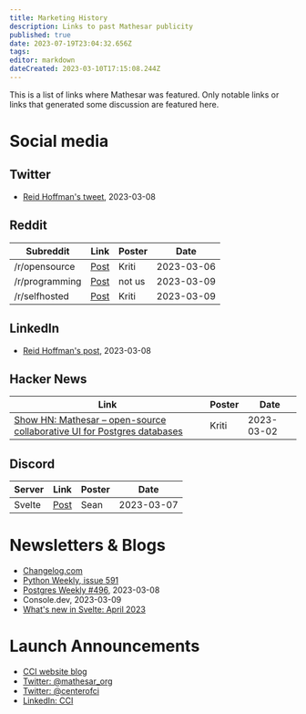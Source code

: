 ```yaml
---
title: Marketing History
description: Links to past Mathesar publicity
published: true
date: 2023-07-19T23:04:32.656Z
tags: 
editor: markdown
dateCreated: 2023-03-10T17:15:08.244Z
---
```


This is a list of links where Mathesar was featured. Only notable links or links that generated some discussion are featured here.

# Social media

## Twitter
- [Reid Hoffman's tweet](https://twitter.com/reidhoffman/status/1633512413776740353?s=20), 2023-03-08

## Reddit
| Subreddit | Link | Poster | Date |
|-|-|-|-|
| /r/opensource | [Post](https://www.reddit.com/r/opensource/comments/11kdb5e/we_just_released_mathesar_an_intuitive_ui_for/) | Kriti | 2023-03-06 |
| /r/programming | [Post](https://www.reddit.com/r/programming/comments/11mw9u1/mathesar_slaps_a_webbased_spreadsheet_ui_on_your/) | not us | 2023-03-09 |
| /r/selfhosted | [Post](https://www.reddit.com/r/selfhosted/comments/11n2fxx/mathesar_intuitive_ui_for_managing_data_for_users/) | Kriti | 2023-03-09 |

## LinkedIn
- [Reid Hoffman's post](https://www.linkedin.com/posts/reidhoffman_mathesar-activity-7039278443552780288-gSbT/), 2023-03-08

## Hacker News
| Link | Poster | Date |
| - | - |-|
| [Show HN: Mathesar – open-source collaborative UI for Postgres databases](https://news.ycombinator.com/item?id=34999774) | Kriti | 2023-03-02 |

## Discord
| Server | Link | Poster | Date |
| - | - | - | - |
| Svelte | [Post](https://discord.com/channels/457912077277855764/479653552869081089) | Sean | 2023-03-07 |

# Newsletters & Blogs
- [Changelog.com](https://changelog.com/news/mathesar-slaps-a-webbased-spreadsheet-ui-on-your-postgres-database-qMA2)
- [Python Weekly, issue 591](https://mailchi.mp/pythonweekly/python-weekly-issue-591?e=cbb5a51454)
- [Postgres Weekly #496](https://postgresweekly.com/issues/496), 2023-03-08
- Console.dev, 2023-03-09
- [What's new in Svelte: April 2023](https://svelte.dev/blog/whats-new-in-svelte-april-2023)


# Launch Announcements
- [CCI website blog](https://centerofci.org/introducing-mathesar-an-open-source-database-interface-for-everyone/)
- [Twitter: @mathesar_org](https://twitter.com/mathesar_org/status/1631384636096913421)
- [Twitter: @centerofci](https://twitter.com/centerofci/status/1631383963053826048)
- [LinkedIn: CCI](https://www.linkedin.com/posts/centerofci_mathesar-activity-7037435303845908480-VvKt/)
